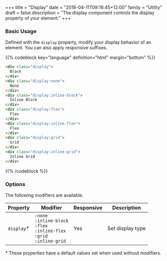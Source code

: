 +++
title = "Display"
date = "2018-04-11T09:16:45+12:00"
family = "Utility"
draft = false
description = "The display component controls the display property of your element."
+++

### Basic Usage

Defined with the `display` property, modify your display behavior of an element. You can also apply responsive suffixes.

{{% codeblock key="language" definition="html" margin="bottom" %}}
```html
<div class="display">
  Block
</div>
<div class="display:none">
  None
</div>
<div class="display:inline-block">
  Inline Block
</div>
<div class="display:flex">
  Flex
</div>
<div class="display:inline-flex">
  Flex
</div>
<div class="display:grid">
  Grid
</div>
<div class="display:inline-grid">
  Inline Grid
</div>
```
{{% /codeblock %}}

### Options

The following modifiers are available.

<table class="table width:100% table:pile table@sm:unpile">
  <thead>
    <tr>
      <th>
        Property
      </th>
      <th>
        Modifier
      </th>
      <th>
        Responsive
      </th>
      <th>
        Description
      </th>
    </tr>
  </thead>
  <tr>
    <td data-label="Properties">
      <code>display</code><span class="color:orange">&#42;</span>
    </td>
    <td data-label="Attributes">
      <code>:none</code><br>
      <code>:inline-block</code><br>
      <code>:flex</code><br>
      <code>:inline-flex</code><br>
      <code>:grid</code><br>
      <code>:inline-grid</code><br>
    </td>
    <td data-label="Responsive">
      Yes
    </td>
    <td class="row:reverse">
      Set display type
    </td>
  </tr>
</table>
<p class="margin-top:2 font-size:tiny color:orange">
  &#42; These properties have a default values set when used without modifiers.
</p>
